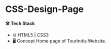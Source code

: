 # CSS-Design-Page

**🛠 Tech Stack**

- 🌐 HTML5 | CSS3 
- 🖥  Concept Home page of TourIndia Website.
